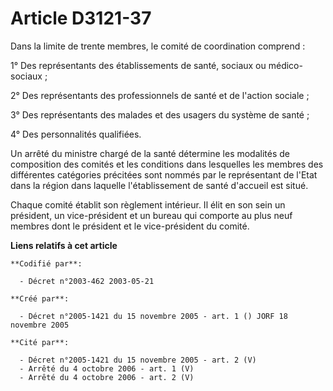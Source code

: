 # Article D3121-37

Dans la limite de trente membres, le comité de coordination comprend :

1° Des représentants des établissements de santé, sociaux ou médico-sociaux ;

2° Des représentants des professionnels de santé et de l'action sociale ;

3° Des représentants des malades et des usagers du système de santé ;

4° Des personnalités qualifiées.

Un arrêté du ministre chargé de la santé détermine les modalités de composition des comités et les conditions dans lesquelles
les membres des différentes catégories précitées sont nommés par le représentant de l'Etat dans la région dans laquelle
l'établissement de santé d'accueil est situé.

Chaque comité établit son règlement intérieur. Il élit en son sein un président, un vice-président et un bureau qui comporte
au plus neuf membres dont le président et le vice-président du comité.

**Liens relatifs à cet article**

	**Codifié par**:

	  - Décret n°2003-462 2003-05-21

	**Créé par**:

	  - Décret n°2005-1421 du 15 novembre 2005 - art. 1 () JORF 18 novembre 2005

	**Cité par**:

	  - Décret n°2005-1421 du 15 novembre 2005 - art. 2 (V)
	  - Arrêté du 4 octobre 2006 - art. 1 (V)
	  - Arrêté du 4 octobre 2006 - art. 2 (V)
